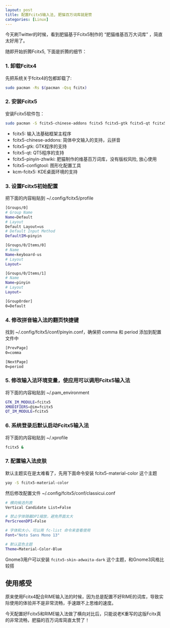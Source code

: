 ```yaml
---
layout: post
title: 配置Fcitx5输入法, 肥猫百万词库就是赞
categories: [Linux]
---
```


今天刷Twitter的时候，看到肥猫基于Fcitx5制作的 “肥猫维基百万大词库” ，简直太好用了。

随即开始折腾Fcitx5, 下面是折腾的细节：

### 1. 卸载Fcitx4

先把系统关于fcitx4的包都卸载了:

```bash
sudo pacman -Rs $(pacman -Qsq fcitx)
```

### 2. 安装Fcitx5

安装Fcitx5软件包：

```bash
sudo pacman -S fcitx5-chinese-addons fcitx5 fcitx5-gtk fcitx5-qt fcitx5-pinyin-zhwiki fcitx5-configtool kcm-fcitx5
```

* fcitx5: 输入法基础框架主程序
* fcitx5-chinese-addons: 简体中文输入的支持，云拼音
* fcitx5-gtk: GTK程序的支持
* fcitx5-qt: QT5程序的支持
* fcitx5-pinyin-zhwiki: 肥猫制作的维基百万词库，没有版权风险, 放心使用
* fcitx5-configtool: 图形化配置工具
* kcm-fcitx5: KDE桌面环境的支持

### 3. 设置Fcitx5初始配置

把下面的内容粘贴到 ~/.config/fcitx5/profile

```bash
[Groups/0]
# Group Name
Name=Default
# Layout
Default Layout=us
# Default Input Method
DefaultIM=pinyin

[Groups/0/Items/0]
# Name
Name=keyboard-us
# Layout
Layout=

[Groups/0/Items/1]
# Name
Name=pinyin
# Layout
Layout=

[GroupOrder]
0=Default
```

### 4. 修改拼音输入法的翻页快捷键

找到 ~/.config/fcitx5/conf/pinyin.conf，确保把 comma 和 period 添加到配置文件中

```bash
[PrevPage]
0=comma

[NextPage]
0=period
```

### 5. 修改输入法环境变量，使应用可以调用Fcitx5输入法

将下面的内容粘贴到 ~/.pam_environment

```bash
GTK_IM_MODULE=fcitx5
XMODIFIERS=@im=fcitx5
QT_IM_MODULE=fcitx5
```

### 6. 系统登录后默认启动Fcitx5输入法

将下面的内容粘贴到 ~/.xprofile

```bash
fcitx5 &
```

### 7. 配置输入法皮肤

默认主题实在是太难看了，先用下面命令安装 fcitx5-material-color 这个主题

```bash
yay -S fcitx5-material-color
```

然后修改配置文件 ~/.config/fcitx5/conf/classicui.conf

```bash
# 横向候选列表
Vertical Candidate List=False

# 禁止字体随着DPI缩放，避免界面太大
PerScreenDPI=False

# 字体和大小，可以用 fc-list 命令来查看使用
Font="Noto Sans Mono 13"

# 默认蓝色主题
Theme=Material-Color-Blue
```

Gnome3用户可以安装 ```fcitx5-skin-adwaita-dark``` 这个主题，和Gnome3风格比较搭

## 使用感受
原来使用Fcitx4配合RIME输入法的时候，因为总是配置不好RIME的词库，导致实际使用的体验并不是非常流畅，手速跟不上思维的速度。

今天配置好Fcitx5和RIME输入法做了横向对比后，只能说老K重写的这版Fcitx真的非常流畅，肥猫的百万词库简直太赞了！
